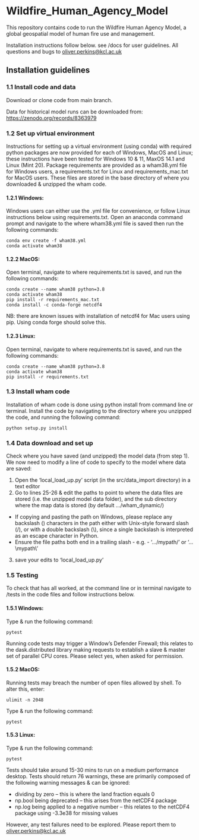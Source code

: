 # Wildfire_Human_Agency_Model

This repository contains code to run the Wildfire Human Agency Model, a global geospatial model of human fire use and management. 

Installation instructions follow below. see /docs for user guidelines. All questions and bugs to oliver.perkins@kcl.ac.uk

## Installation guidelines

### 1.1 Install code and data	

Download or clone code from main branch.

Data for historical model runs can be downloaded from: 
https://zenodo.org/records/8363979

### 1.2	Set up virtual environment

Instructions for setting up a virtual environment (using conda) with required python packages are now provided for each of Windows, MacOS and Linux; these instructions have been tested for Windows 10 & 11, MaxOS 14.1 and Linux (Mint 20).
Package requirements are provided as a wham38.yml file for Windows users, a requirements.txt for Linux and requirements_mac.txt for MacOS users. These files are stored in the base directory of where you downloaded & unzipped the wham code.

#### 1.2.1	Windows:
Windows users can either use the .yml file for convenience, or follow Linux instructions below using requirements.txt. 
Open an anaconda command prompt and navigate to the where wham38.yml file is saved then run the following commands:  
```shell
conda env create -f wham38.yml  
conda activate wham38  
```

#### 1.2.2 MacOS:
Open terminal, navigate to where requirements.txt is saved, and run the following commands:  
```shell
conda create --name wham38 python=3.8  
conda activate wham38  
pip install -r requirements_mac.txt  
conda install -c conda-forge netcdf4  
```
NB: there are known issues with installation of netcdf4 for Mac users using pip. Using conda forge should solve this.

#### 1.2.3 Linux:
Open terminal, navigate to where requirements.txt is saved, and run the following commands:  
```shell
conda create --name wham38 python=3.8  
conda activate wham38  
pip install -r requirements.txt  
```

### 1.3 Install wham code

Installation of wham code is done using python install from command line or terminal. Install the code by navigating to the directory where you unzipped the code, and running the following command: 
```shell
python setup.py install  
```

### 1.4 Data download and set up

Check where you have saved (and unzipped) the model data (from step 1). We now need to modify a line of code to specify to the model where data are saved: 

1. Open the ‘local_load_up.py’ script (in the src/data_import directory) in a text editor  
2. Go to lines 25-26 & edit the paths to point to where the data files are stored (i.e. the unzipped model data folder), and the sub directory where the map data is stored (by default …/wham_dynamic/)  
- If copying and pasting the path on Windows, please replace any backslash (\) characters in the path either with Unix-style forward slash (/), or with a double backslash (\\), since a single backslash is interpreted as an escape character in Python.  
- Ensure the file paths both end in a trailing slash - e.g. -  ‘…/mypath/’ or ‘…\\mypath\\’  
3. save your edits to ‘local_load_up.py’ 

### 1.5 Testing

To check that has all worked, at the command line or in terminal navigate to /tests in the code files and follow instructions below. 

#### 1.5.1	Windows:
Type & run the following command:
```shell
pytest  
```
Running code tests may trigger a Window’s Defender Firewall; this relates to the dask.distributed library making requests to establish a slave & master set of parallel CPU cores. Please select yes, when asked for permission. 

#### 1.5.2	MacOS:
Running tests may breach the number of open files allowed by shell. To alter this, enter:  
```shell
ulimit -n 2048  
```
Type & run the following command:  
```shell
pytest
```

#### 1.5.3	Linux:
Type & run the following command:
```shell
pytest  
```

Tests should take around 15-30 mins to run on a medium performance desktop. Tests should return 76 warnings, these are primarily composed of the following warning messages & can be ignored:  
- dividing by zero – this is where the land fraction equals 0  
- np.bool being deprecated – this arises from the netCDF4 package  
- np.log being applied to a negative number – this relates to the netCDF4 package using -3.3e38 for missing values  

However, any test failures need to be explored. Please report them to oliver.perkins@kcl.ac.uk

